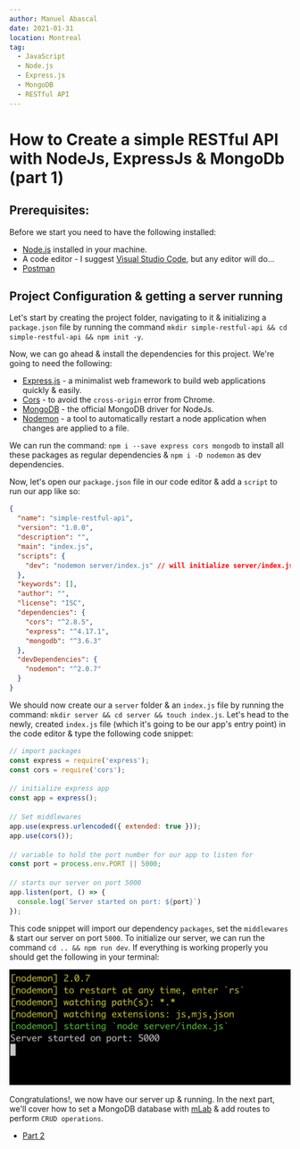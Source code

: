 ```yaml
---
author: Manuel Abascal
date: 2021-01-31
location: Montreal
tag:
  - JavaScript
  - Node.js
  - Express.js
  - MongoDB
  - RESTful API
---
```


# How to Create a simple RESTful API with NodeJs, ExpressJs & MongoDb (part 1)

## Prerequisites:
Before we start you need to have the following installed:

- [Node.js](https://nodejs.org/en/) installed in your machine.
- A code editor - I suggest [Visual Studio Code](https://code.visualstudio.com/), but any editor will do...
- [Postman](https://www.postman.com/)

## Project Configuration & getting a server running
Let's start by creating the project folder, navigating to it & initializing a `package.json` file by running the command `mkdir simple-restful-api && cd simple-restful-api && npm init -y`.

Now, we can go ahead & install the dependencies for this project. We're going to need the following:

- [Express.js](https://expressjs.com/) - a minimalist web framework to build web applications quickly & easily.
- [Cors](https://www.npmjs.com/package/cors) - to avoid the `cross-origin` error from Chrome.
- [MongoDB](https://www.npmjs.com/package/mongodb) - the official MongoDB driver for NodeJs.
- [Nodemon](https://www.npmjs.com/package/nodemon) - a tool to automatically restart a node application when changes are applied to a file.

We can run the command: `npm i --save express cors mongodb` to install all these packages as regular dependencies & `npm i -D nodemon` as dev dependencies.

Now, let's open our `package.json` file in our code editor & add a `script` to run our app like so:

```json
{
  "name": "simple-restful-api",
  "version": "1.0.0",
  "description": "",
  "main": "index.js",
  "scripts": {
    "dev": "nodemon server/index.js" // will initialize server/index.js file with nodemon
  },
  "keywords": [],
  "author": "",
  "license": "ISC",
  "dependencies": {
    "cors": "^2.8.5",
    "express": "^4.17.1",
    "mongodb": "^3.6.3"
  },
  "devDependencies": {
    "nodemon": "^2.0.7"
  }
}
```

We should now create our a `server` folder & an `index.js` file by running the command: `mkdir server && cd server && touch index.js`. Let's head to the newly, created `index.js` file (which it's going to be our app's entry point) in the code editor & type the following code snippet:

```js
// import packages
const express = require('express');
const cors = require('cors');

// initialize express app
const app = express();

// Set middlewares
app.use(express.urlencoded({ extended: true }));
app.use(cors());

// variable to hold the port number for our app to listen for
const port = process.env.PORT || 5000;

// starts our server on port 5000
app.listen(port, () => {
  console.log(`Server started on port: ${port}`)
});
```

This code snippet will import our dependency `packages`, set the `middlewares` & start our server on port `5000`. To initialize our server, we can run the command `cd .. && npm run dev`. If everything is working properly you should get the following in your terminal:

<img src="./../public/how-to-create-a-restful-api/server-up.png" width="auto" height="auto">

Congratulations!, we now have our server up & running. In the next part, we'll cover how to set a MongoDB database with [mLab](https://mlab.com/) & add routes to perform `CRUD operations`.

- [Part 2](https://manuel-abascal.web.app/2021/02/07/how-to-create-a-restful-api-with-nodejs-expressjs-mongodb-2/)
